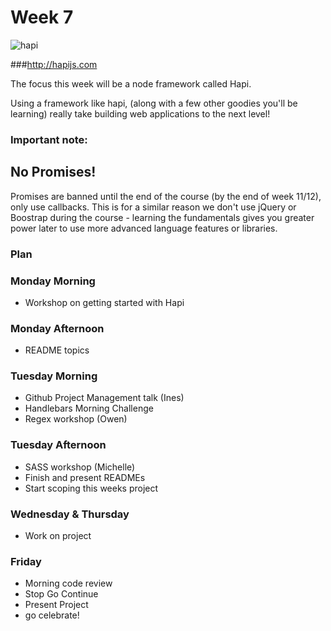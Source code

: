 # Week 7
![hapi](https://qph.ec.quoracdn.net/main-thumb-t-356618-200-tihkzgsyxagidlxueumcshvyjzhncble.jpeg)

###http://hapijs.com

The focus this week will be a node framework called Hapi.

Using a framework like hapi, (along with a few other goodies you'll be learning) really take building web applications to the next level!


### Important note:

## No Promises!

Promises are banned until the end of the course (by the end of week 11/12), only use callbacks. This is for a similar reason we don't use jQuery or Boostrap during the course - learning the fundamentals gives you greater power later to use more advanced language features or libraries.

### Plan

### Monday Morning

+ Workshop on getting started with Hapi

### Monday Afternoon

+ README topics

### Tuesday Morning

+ Github Project Management talk (Ines)
+ Handlebars Morning Challenge
+ Regex workshop (Owen)

### Tuesday Afternoon

+ SASS workshop (Michelle)
+ Finish and present READMEs
+ Start scoping this weeks project

### Wednesday & Thursday

+ Work on project

### Friday

+ Morning code review
+ Stop Go Continue
+ Present Project
+ go celebrate!
